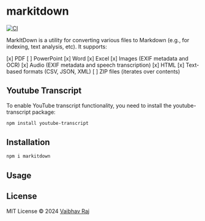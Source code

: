 # markitdown

[![CI](https://github.com/dead8309/markitdown/actions/workflows/ci.yml/badge.svg)](https://github.com/dead8309/markitdown/actions/workflows/ci.yml)

MarkItDown is a utility for converting various files to Markdown (e.g., for indexing, text analysis, etc).
It supports:

[x] PDF
[ ] PowerPoint
[x] Word
[x] Excel
[x] Images (EXIF metadata and OCR)
[x] Audio (EXIF metadata and speech transcription)
[x] HTML
[x] Text-based formats (CSV, JSON, XML)
[ ] ZIP files (iterates over contents)

## Youtube Transcript

To enable YouTube transcript functionality, you need to install the youtube-transcript package:

```bash
npm install youtube-transcript
```

## Installation

```bash
npm i markitdown
```

## Usage

## License

MIT License © 2024 [Vaibhav Raj](https://github.com/dead8309)
